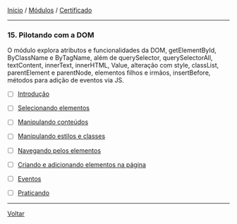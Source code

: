 [Início](https://github.com/Thalyalm/rocketseat-trilha-fundamentar) /
[Módulos](https://github.com/Thalyalm/rocketseat-trilha-fundamentar/tree/main/modulos/readme.md) /
[Certificado](https://github.com/Thalyalm/rocketseat-trilha-fundamentar/tree/main/certificado)

---

### 15. Pilotando com a DOM

O módulo explora atributos e funcionalidades da DOM, getElementById, ByClassName e ByTagName, além de querySelector, querySelectorAll, textContent, innerText, innerHTML, Value, alteração com style, classList, parentElement e parentNode, elementos filhos e irmãos, insertBefore, métodos para adição de eventos via JS.

- [ ] [Introdução](/modulos/pilotando-com-a-dom//readme.md)

- [ ] [Selecionando elementos](/modulos/pilotando-com-a-dom/selecionando-elementos/readme.md)

- [ ] [Manipulando conteúdos](/modulos/pilotando-com-a-dom/manipulando-conteudos/readme.md)

- [ ] [Manipulando estilos e classes](/modulos/pilotando-com-a-dom/manipulando-estilos-e-classes/readme.md)

- [ ] [Navegando pelos elementos](/modulos/pilotando-com-a-dom/navegando-pelos-elementos/readme.md)

- [ ] [Criando e adicionando elementos na página](/modulos/pilotando-com-a-dom/criando-e-adicionando-elementos-na-pagina/readme.md)

- [ ] [Eventos](/modulos/pilotando-com-a-dom/eventos/readme.md)

- [ ] [Praticando](/modulos/pilotando-com-a-dom/praticando/readme.md)

---

[Voltar](/modulos/readme.md)